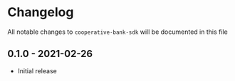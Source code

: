 # Changelog

All notable changes to `cooperative-bank-sdk` will be documented in this file

## 0.1.0 - 2021-02-26

- Initial release

